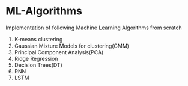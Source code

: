 # ML-Algorithms
Implementation of following Machine Learning Algorithms from scratch

1. K-means clustering
2. Gaussian Mixture Models for clustering(GMM)
3. Principal Component Analysis(PCA)
4. Ridge Regression
5. Decision Trees(DT)
6. RNN
7. LSTM

